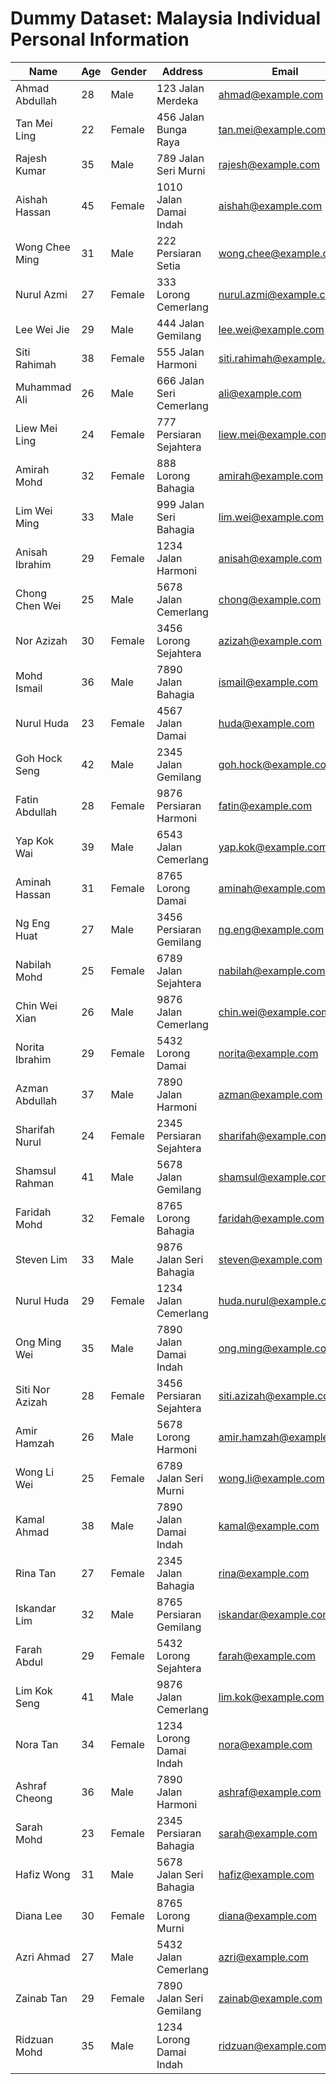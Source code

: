 # Dummy Dataset: Malaysia Individual Personal Information

| Name             | Age | Gender | Address                  | Email                    |
|------------------|-----|--------|--------------------------|--------------------------|
| Ahmad Abdullah   | 28  | Male   | 123 Jalan Merdeka        | ahmad@example.com        |
| Tan Mei Ling     | 22  | Female | 456 Jalan Bunga Raya     | tan.mei@example.com      |
| Rajesh Kumar     | 35  | Male   | 789 Jalan Seri Murni     | rajesh@example.com       |
| Aishah Hassan    | 45  | Female | 1010 Jalan Damai Indah   | aishah@example.com       |
| Wong Chee Ming   | 31  | Male   | 222 Persiaran Setia      | wong.chee@example.com    |
| Nurul Azmi       | 27  | Female | 333 Lorong Cemerlang     | nurul.azmi@example.com   |
| Lee Wei Jie      | 29  | Male   | 444 Jalan Gemilang       | lee.wei@example.com      |
| Siti Rahimah     | 38  | Female | 555 Jalan Harmoni        | siti.rahimah@example.com |
| Muhammad Ali     | 26  | Male   | 666 Jalan Seri Cemerlang | ali@example.com          |
| Liew Mei Ling    | 24  | Female | 777 Persiaran Sejahtera  | liew.mei@example.com     |
| Amirah Mohd      | 32  | Female | 888 Lorong Bahagia       | amirah@example.com       |
| Lim Wei Ming     | 33  | Male   | 999 Jalan Seri Bahagia   | lim.wei@example.com      |
| Anisah Ibrahim   | 29  | Female | 1234 Jalan Harmoni       | anisah@example.com       |
| Chong Chen Wei   | 25  | Male   | 5678 Jalan Cemerlang     | chong@example.com        |
| Nor Azizah       | 30  | Female | 3456 Lorong Sejahtera    | azizah@example.com       |
| Mohd Ismail      | 36  | Male   | 7890 Jalan Bahagia       | ismail@example.com       |
| Nurul Huda       | 23  | Female | 4567 Jalan Damai         | huda@example.com         |
| Goh Hock Seng    | 42  | Male   | 2345 Jalan Gemilang      | goh.hock@example.com     |
| Fatin Abdullah   | 28  | Female | 9876 Persiaran Harmoni   | fatin@example.com        |
| Yap Kok Wai      | 39  | Male   | 6543 Jalan Cemerlang     | yap.kok@example.com      |
| Aminah Hassan    | 31  | Female | 8765 Lorong Damai        | aminah@example.com       |
| Ng Eng Huat      | 27  | Male   | 3456 Persiaran Gemilang  | ng.eng@example.com       |
| Nabilah Mohd     | 25  | Female | 6789 Jalan Sejahtera     | nabilah@example.com      |
| Chin Wei Xian    | 26  | Male   | 9876 Jalan Cemerlang     | chin.wei@example.com     |
| Norita Ibrahim   | 29  | Female | 5432 Lorong Damai        | norita@example.com       |
| Azman Abdullah   | 37  | Male   | 7890 Jalan Harmoni       | azman@example.com        |
| Sharifah Nurul   | 24  | Female | 2345 Persiaran Sejahtera  | sharifah@example.com     |
| Shamsul Rahman   | 41  | Male   | 5678 Jalan Gemilang      | shamsul@example.com      |
| Faridah Mohd     | 32  | Female | 8765 Lorong Bahagia       | faridah@example.com      |
| Steven Lim       | 33  | Male   | 9876 Jalan Seri Bahagia   | steven@example.com       |
| Nurul Huda       | 29  | Female | 1234 Jalan Cemerlang      | huda.nurul@example.com   |
| Ong Ming Wei     | 35  | Male   | 7890 Jalan Damai Indah    | ong.ming@example.com     |
| Siti Nor Azizah  | 28  | Female | 3456 Persiaran Sejahtera  | siti.azizah@example.com  |
| Amir Hamzah      | 26  | Male   | 5678 Lorong Harmoni       | amir.hamzah@example.com  |
| Wong Li Wei      | 25  | Female | 6789 Jalan Seri Murni     | wong.li@example.com      |
| Kamal Ahmad      | 38  | Male   | 7890 Jalan Damai Indah    | kamal@example.com        |
| Rina Tan         | 27  | Female | 2345 Jalan Bahagia        | rina@example.com         |
| Iskandar Lim     | 32  | Male   | 8765 Persiaran Gemilang   | iskandar@example.com     |
| Farah Abdul      | 29  | Female | 5432 Lorong Sejahtera     | farah@example.com        |
| Lim Kok Seng     | 41  | Male   | 9876 Jalan Cemerlang      | lim.kok@example.com      |
| Nora Tan         | 34  | Female | 1234 Lorong Damai Indah   | nora@example.com         |
| Ashraf Cheong    | 36  | Male   | 7890 Jalan Harmoni        | ashraf@example.com       |
| Sarah Mohd       | 23  | Female | 2345 Persiaran Bahagia    | sarah@example.com        |
| Hafiz Wong       | 31  | Male   | 5678 Jalan Seri Bahagia   | hafiz@example.com        |
| Diana Lee        | 30  | Female | 8765 Lorong Murni         | diana@example.com        |
| Azri Ahmad       | 27  | Male   | 5432 Jalan Cemerlang      | azri@example.com         |
| Zainab Tan       | 29  | Female | 7890 Jalan Seri Gemilang  | zainab@example.com       |
| Ridzuan Mohd     | 35  | Male   | 1234 Lorong Damai Indah   | ridzuan@example.com      |


